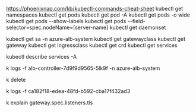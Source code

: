 https://phoenixnap.com/kb/kubectl-commands-cheat-sheet
kubectl get namespaces
kubectl get pods
kubectl get pod -A
kubectl get pods -o wide
kubectl get pods --show-labels
kubectl get pods --field-selector=spec.nodeName=[server-name]
kubectl get daemonset

kubectl get sa -n azure-alb-system
kubectl get gatewayclass
kubectl get gateway
kubectl get ingressclass
kubectl get crd
kubectl get services

kubectl describe services -A

k logs -f alb-controller-7d9f9d9565-5lk9f -n azure-alb-system



k delete

k logs -f ca182f18-edea-48fd-b592-cba17f432ad3 

k explain gateway.spec.listeners.tls
